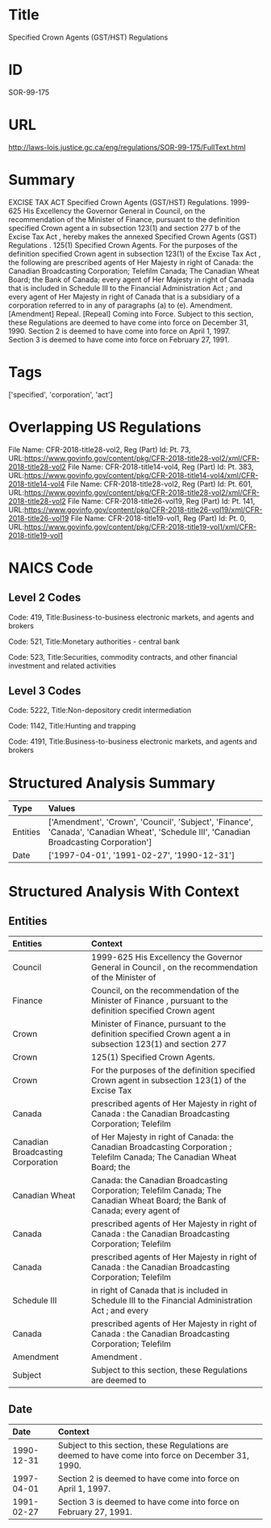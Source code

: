 # Title
Specified Crown Agents (GST/HST) Regulations


# ID
SOR-99-175

# URL
http://laws-lois.justice.gc.ca/eng/regulations/SOR-99-175/FullText.html


# Summary
EXCISE TAX ACT Specified Crown Agents (GST/HST) Regulations.
1999-625 His Excellency the Governor General in Council, on the recommendation of the Minister of Finance, pursuant to the definition  specified Crown agent a  in subsection 123(1) and section 277 b  of the  Excise Tax Act , hereby makes the annexed  Specified Crown Agents (GST) Regulations .
125(1) Specified Crown Agents.
For the purposes of the definition  specified Crown agent  in subsection 123(1) of the  Excise Tax Act , the following are prescribed agents of Her Majesty in right of Canada: the Canadian Broadcasting Corporation; Telefilm Canada; The Canadian Wheat Board; the Bank of Canada; every agent of Her Majesty in right of Canada that is included in Schedule III to the  Financial Administration Act ; and every agent of Her Majesty in right of Canada that is a subsidiary of a corporation referred to in any of paragraphs (a) to (e).
Amendment.
[Amendment] Repeal.
[Repeal] Coming into Force.
Subject to this section, these Regulations are deemed to have come into force on December 31, 1990.
Section 2 is deemed to have come into force on April 1, 1997.
Section 3 is deemed to have come into force on February 27, 1991.


# Tags
['specified', 'corporation', 'act']


# Overlapping US Regulations
File Name: CFR-2018-title28-vol2, Reg (Part) Id: Pt. 73, URL:https://www.govinfo.gov/content/pkg/CFR-2018-title28-vol2/xml/CFR-2018-title28-vol2
File Name: CFR-2018-title14-vol4, Reg (Part) Id: Pt. 383, URL:https://www.govinfo.gov/content/pkg/CFR-2018-title14-vol4/xml/CFR-2018-title14-vol4
File Name: CFR-2018-title28-vol2, Reg (Part) Id: Pt. 601, URL:https://www.govinfo.gov/content/pkg/CFR-2018-title28-vol2/xml/CFR-2018-title28-vol2
File Name: CFR-2018-title26-vol19, Reg (Part) Id: Pt. 141, URL:https://www.govinfo.gov/content/pkg/CFR-2018-title26-vol19/xml/CFR-2018-title26-vol19
File Name: CFR-2018-title19-vol1, Reg (Part) Id: Pt. 0, URL:https://www.govinfo.gov/content/pkg/CFR-2018-title19-vol1/xml/CFR-2018-title19-vol1



# NAICS Code
## Level 2 Codes
Code: 419, Title:Business-to-business electronic markets, and agents and brokers

Code: 521, Title:Monetary authorities - central bank

Code: 523, Title:Securities, commodity contracts, and other financial investment and related activities




## Level 3 Codes
Code: 5222, Title:Non-depository credit intermediation

Code: 1142, Title:Hunting and trapping

Code: 4191, Title:Business-to-business electronic markets, and agents and brokers







# Structured Analysis Summary
| Type     | Values                                                                                                                                   |
|:---------|:-----------------------------------------------------------------------------------------------------------------------------------------|
| Entities | ['Amendment', 'Crown', 'Council', 'Subject', 'Finance', 'Canada', 'Canadian Wheat', 'Schedule III', 'Canadian Broadcasting Corporation'] |
| Date     | ['1997-04-01', '1991-02-27', '1990-12-31']                                                                                               |


# Structured Analysis With Context
 


## Entities
| Entities                          | Context                                                                                                                      |
|:----------------------------------|:-----------------------------------------------------------------------------------------------------------------------------|
| Council                           | 1999-625 His Excellency the Governor General in  Council , on the recommendation of the Minister of                          |
| Finance                           | Council, on the recommendation of the Minister of Finance , pursuant to the definition specified Crown agent                 |
| Crown                             | Minister of Finance, pursuant to the definition specified Crown agent a in subsection 123(1) and section 277                 |
| Crown                             | 125(1) Specified  Crown  Agents.                                                                                             |
| Crown                             | For the purposes of the definition  specified  Crown agent in subsection 123(1) of the Excise Tax                            |
| Canada                            | prescribed agents of Her Majesty in right of Canada : the Canadian Broadcasting Corporation; Telefilm                        |
| Canadian Broadcasting Corporation | of Her Majesty in right of Canada: the Canadian Broadcasting Corporation ; Telefilm Canada; The Canadian Wheat Board; the    |
| Canadian Wheat                    | Canada: the Canadian Broadcasting Corporation; Telefilm Canada; The Canadian Wheat Board; the Bank of Canada; every agent of |
| Canada                            | prescribed agents of Her Majesty in right of Canada : the Canadian Broadcasting Corporation; Telefilm                        |
| Canada                            | prescribed agents of Her Majesty in right of Canada : the Canadian Broadcasting Corporation; Telefilm                        |
| Schedule III                      | in right of Canada that is included in Schedule III to the Financial Administration Act ; and every                          |
| Canada                            | prescribed agents of Her Majesty in right of Canada : the Canadian Broadcasting Corporation; Telefilm                        |
| Amendment                         | Amendment .                                                                                                                  |
| Subject                           | Subject to this section, these Regulations are deemed to                                                                     |


## Date
| Date       | Context                                                                                             |
|:-----------|:----------------------------------------------------------------------------------------------------|
| 1990-12-31 | Subject to this section, these Regulations are deemed to have come into force on December 31, 1990. |
| 1997-04-01 | Section 2 is deemed to have come into force on April 1, 1997.                                       |
| 1991-02-27 | Section 3 is deemed to have come into force on February 27, 1991.                                   |


